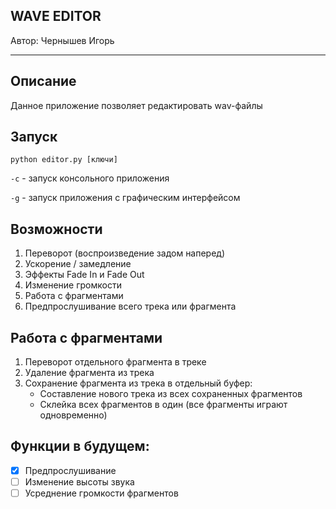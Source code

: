 WAVE EDITOR
-----
Автор: Чернышев Игорь

-----
Описание
-----
Данное приложение позволяет редактировать wav-файлы

Запуск
-----
```python editor.py [ключи]```

```-c``` - запуск консольного приложения

```-g``` - запуск приложения с графическим интерфейсом

Возможности
-----
1. Переворот (воспроизведение задом наперед)
2. Ускорение / замедление
3. Эффекты Fade In и Fade Out
4. Изменение громкости
5. Работа с фрагментами
6. Предпрослушивание всего трека или фрагмента

Работа с фрагментами
-----
1. Переворот отдельного фрагмента в треке
2. Удаление фрагмента из трека
3. Сохранение фрагмента из трека в отдельный буфер:
   - Составление нового трека из всех сохраненных фрагментов
   - Склейка всех фрагментов в один (все фрагменты играют одновременно)
   
Функции в будущем:
---
- [x] Предпрослушивание
- [ ] Изменение высоты звука
- [ ] Усреднение громкости фрагментов
